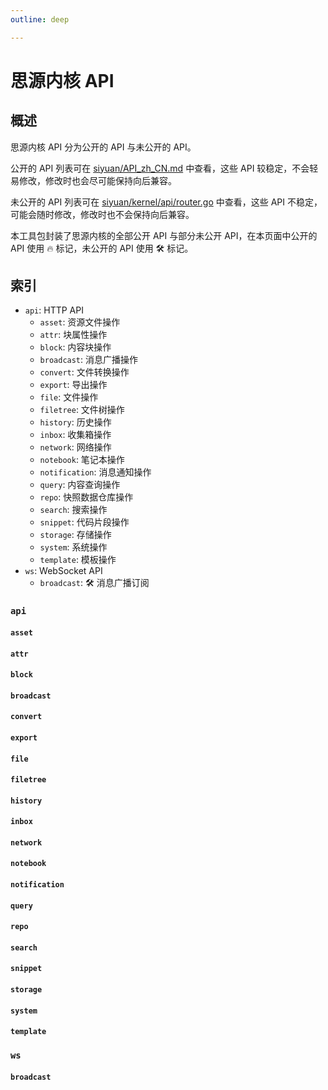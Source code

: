 ```yaml
---
outline: deep

---
```


# 思源内核 API

## 概述

思源内核 API 分为公开的 API 与未公开的 API。

公开的 API 列表可在 [siyuan/API_zh_CN.md](https://github.com/siyuan-note/siyuan/blob/master/API_zh_CN.md) 中查看，这些 API 较稳定，不会轻易修改，修改时也会尽可能保持向后兼容。

未公开的 API 列表可在 [siyuan/kernel/api/router.go](https://github.com/siyuan-note/siyuan/blob/master/kernel/api/router.go) 中查看，这些 API 不稳定，可能会随时修改，修改时也不会保持向后兼容。

本工具包封装了思源内核的全部公开 API 与部分未公开 API，在本页面中公开的 API 使用 🔥 标记，未公开的 API 使用 🛠 标记。

## 索引

- `api`: HTTP API
  - `asset`: 资源文件操作
  - `attr`: 块属性操作
  - `block`: 内容块操作
  - `broadcast`: 消息广播操作
  - `convert`: 文件转换操作
  - `export`: 导出操作
  - `file`: 文件操作
  - `filetree`: 文件树操作
  - `history`: 历史操作
  - `inbox`: 收集箱操作
  - `network`: 网络操作
  - `notebook`: 笔记本操作
  - `notification`: 消息通知操作
  - `query`: 内容查询操作
  - `repo`: 快照数据仓库操作
  - `search`: 搜索操作
  - `snippet`: 代码片段操作
  - `storage`: 存储操作
  - `system`: 系统操作
  - `template`: 模板操作
- `ws`: WebSocket API
  - `broadcast`: 🛠 消息广播订阅

### `api`

#### `asset`

#### `attr`

#### `block`

#### `broadcast`

#### `convert`

#### `export`

#### `file`

#### `filetree`

#### `history`

#### `inbox`

#### `network`

#### `notebook`

#### `notification`

#### `query`

#### `repo`

#### `search`

#### `snippet`

#### `storage`

#### `system`

#### `template`

### `ws`

#### `broadcast`
